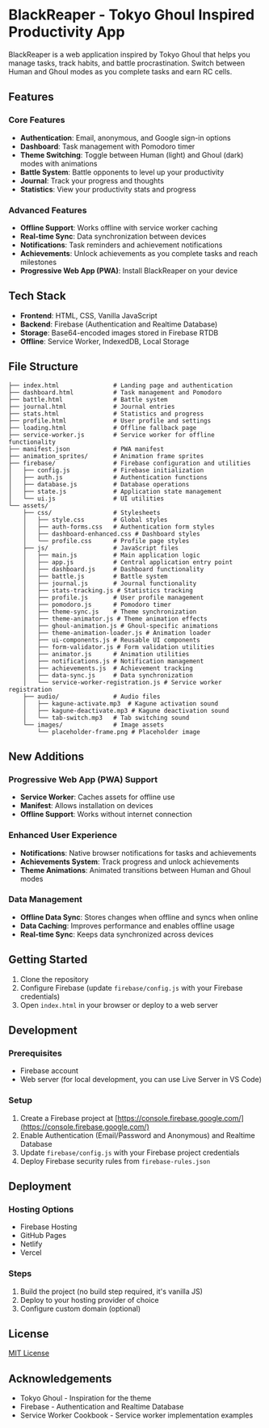 # BlackReaper - Tokyo Ghoul Inspired Productivity App

BlackReaper is a web application inspired by Tokyo Ghoul that helps you manage tasks, track habits, and battle procrastination. Switch between Human and Ghoul modes as you complete tasks and earn RC cells.

## Features

### Core Features
- **Authentication**: Email, anonymous, and Google sign-in options
- **Dashboard**: Task management with Pomodoro timer
- **Theme Switching**: Toggle between Human (light) and Ghoul (dark) modes with animations
- **Battle System**: Battle opponents to level up your productivity
- **Journal**: Track your progress and thoughts
- **Statistics**: View your productivity stats and progress

### Advanced Features
- **Offline Support**: Works offline with service worker caching
- **Real-time Sync**: Data synchronization between devices
- **Notifications**: Task reminders and achievement notifications
- **Achievements**: Unlock achievements as you complete tasks and reach milestones
- **Progressive Web App (PWA)**: Install BlackReaper on your device

## Tech Stack

- **Frontend**: HTML, CSS, Vanilla JavaScript
- **Backend**: Firebase (Authentication and Realtime Database)
- **Storage**: Base64-encoded images stored in Firebase RTDB
- **Offline**: Service Worker, IndexedDB, Local Storage

## File Structure

```
├── index.html               # Landing page and authentication
├── dashboard.html           # Task management and Pomodoro
├── battle.html              # Battle system
├── journal.html             # Journal entries
├── stats.html               # Statistics and progress
├── profile.html             # User profile and settings
├── loading.html             # Offline fallback page
├── service-worker.js        # Service worker for offline functionality
├── manifest.json            # PWA manifest
├── animation_sprites/       # Animation frame sprites
├── firebase/                # Firebase configuration and utilities
│   ├── config.js            # Firebase initialization
│   ├── auth.js              # Authentication functions
│   ├── database.js          # Database operations
│   ├── state.js             # Application state management
│   └── ui.js                # UI utilities
└── assets/
    ├── css/                 # Stylesheets
    │   ├── style.css        # Global styles
    │   ├── auth-forms.css   # Authentication form styles
    │   ├── dashboard-enhanced.css # Dashboard styles
    │   └── profile.css      # Profile page styles
    ├── js/                  # JavaScript files
    │   ├── main.js          # Main application logic
    │   ├── app.js           # Central application entry point
    │   ├── dashboard.js     # Dashboard functionality
    │   ├── battle.js        # Battle system
    │   ├── journal.js       # Journal functionality
    │   ├── stats-tracking.js # Statistics tracking
    │   ├── profile.js       # User profile management
    │   ├── pomodoro.js      # Pomodoro timer
    │   ├── theme-sync.js    # Theme synchronization
    │   ├── theme-animator.js # Theme animation effects
    │   ├── ghoul-animation.js # Ghoul-specific animations
    │   ├── theme-animation-loader.js # Animation loader
    │   ├── ui-components.js # Reusable UI components
    │   ├── form-validator.js # Form validation utilities
    │   ├── animator.js      # Animation utilities
    │   ├── notifications.js # Notification management
    │   ├── achievements.js  # Achievement tracking
    │   ├── data-sync.js     # Data synchronization
    │   └── service-worker-registration.js # Service worker registration
    ├── audio/               # Audio files
    │   ├── kagune-activate.mp3  # Kagune activation sound
    │   ├── kagune-deactivate.mp3 # Kagune deactivation sound
    │   └── tab-switch.mp3   # Tab switching sound
    └── images/              # Image assets
        └── placeholder-frame.png # Placeholder image
```

## New Additions

### Progressive Web App (PWA) Support
- **Service Worker**: Caches assets for offline use
- **Manifest**: Allows installation on devices
- **Offline Support**: Works without internet connection

### Enhanced User Experience
- **Notifications**: Native browser notifications for tasks and achievements
- **Achievements System**: Track progress and unlock achievements
- **Theme Animations**: Animated transitions between Human and Ghoul modes

### Data Management
- **Offline Data Sync**: Stores changes when offline and syncs when online
- **Data Caching**: Improves performance and enables offline usage
- **Real-time Sync**: Keeps data synchronized across devices

## Getting Started

1. Clone the repository
2. Configure Firebase (update `firebase/config.js` with your Firebase credentials)
3. Open `index.html` in your browser or deploy to a web server

## Development

### Prerequisites
- Firebase account
- Web server (for local development, you can use Live Server in VS Code)

### Setup
1. Create a Firebase project at [https://console.firebase.google.com/](https://console.firebase.google.com/)
2. Enable Authentication (Email/Password and Anonymous) and Realtime Database
3. Update `firebase/config.js` with your Firebase project credentials
4. Deploy Firebase security rules from `firebase-rules.json`

## Deployment

### Hosting Options
- Firebase Hosting
- GitHub Pages
- Netlify
- Vercel

### Steps
1. Build the project (no build step required, it's vanilla JS)
2. Deploy to your hosting provider of choice
3. Configure custom domain (optional)

## License

[MIT License](LICENSE)

## Acknowledgements

- Tokyo Ghoul - Inspiration for the theme
- Firebase - Authentication and Realtime Database
- Service Worker Cookbook - Service worker implementation examples
